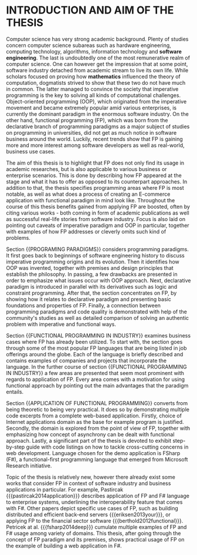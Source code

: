 INTRODUCTION AND AIM OF THE THESIS
==================================

Computer science has very strong academic background.
Plenty of studies concern computer science subareas such as hardware engineering, computing technology, algorithms, information technology and **software engineering**.
The last is undoubtedly one of the most remunerative realm of computer science.
One can however get the impression that at some point, software industry detached from academic stream to live its own life.
While scholars focused on proving how **mathematics** influenced the theory of computation, dogmatists strived to show that these two do not have much in common.
The latter managed to convince the society that imperative programming is the key to solving all kinds of computational challenges.
Object-oriented programming (OOP), which originated from the imperative movement and became extremely popular amid various enterprises, is currently the dominant paradigm in the enormous software industry.
On the other hand, functional programming (FP), which was born from the declarative branch of programming paradigms as a major subject of studies on programming in universities, did not get as much notice in software business around the world.
Luckily, recent trends show that FP is gaining more and more interest among software developers as well as real-world, business use cases.

The aim of this thesis is to highlight that FP does not only find its usage in academic researches, but is also applicable to various business or enterprise scenarios.
This is done by describing how FP appeared at the stage and what it has to offer as opposed to its counterpart approaches.
In addition to that, the thesis specifies programming areas where FP is most notable, as well as what does a process of creating an E-commerce application with functional paradigm in mind look like.
Throughout the course of this thesis benefits gained from applying FP are boosted, often by citing various works - both coming in form of academic publications as well as successful real-life stories from software industry.
Focus is also laid on pointing out caveats of imperative paradigm and OOP in particular, together with examples of how FP addresses or cleverly omits such kind of problems.

Section {{PROGRAMING PARADIGMS}} considers programming paradigms.
It first goes back to beginnings of software engineering history to discuss imperative programming origins and its evolution.
Then it identifies how OOP was invented, together with premises and design principles that establish the philosophy.
In passing, a few drawbacks are presented in order to emphasize what issues occur with OOP approach.
Next, declarative paradigm is introduced in parallel with its derivatives such as logic and constraint programming.
After that, the section concentrates on FP, by showing how it relates to declarative paradigm and presenting basic foundations and properties of FP.
Finally, a connection between programming paradigms and code quality is demonstrated with help of the community's studies as well as detailed comparison of solving an authentic problem with imperative and functional ways.

Section {{FUNCTIONAL PROGRAMMING IN INDUSTRY}} examines business cases where FP has already been utilized.
To start with, the section goes through some of the most popular FP languages that are being listed in job offerings around the globe.
Each of the language is briefly described and contains examples of companies and projects that incorporate the language.
In the further course of section {{FUNCTIONAL PROGRAMMING IN INDUSTRY}} a few areas are presented that seem most prominent with regards to application of FP.
Every area comes with a motivation for using functional approach by pointing out the main advantages that the paradigm entails.

Section {{APPLICATION OF FUNCTIONAL PROGRAMMING}} converts from being theoretic to being very practical.
It does so by demonstrating multiple code excerpts from a complete web-based application.
Firstly, choice of Internet applications domain as the base for example program is justified.
Secondly, the domain is explored from the point of view of FP, together with emphasizing how concept of asynchrony can be dealt with functional approach.
Lastly, a significant part of the thesis is devoted to exhibit step-by-step guide with code listings on how to tackle cross-cutting concerns in web development.
Language chosen for the demo application is FSharp (F#), a functional-first programming language that emerged from Microsoft Research initiative.

Topic of the thesis is relatively new, however there already exist some works that consider FP in context of software industry and business applications in particular.
For example, Pastircak {{{pastircak2014application}}} describes application of FP and F# language to enterprise systems, underlining the interoperability feature that comes with F#.
Other papers depict specific use cases of FP, such as building distributed and efficient back-end servers {{{eriksen2013your}}}, or applying FP to the financial sector software {{{berthold2012functional}}}.
Petricek at al. {{{fsharp2014deep}}} cumulate multiple examples of FP and F# usage among variety of domains.
This thesis, after going through the concept of FP paradigm and its premises, shows practical usage of FP on the example of building a web application in F#.